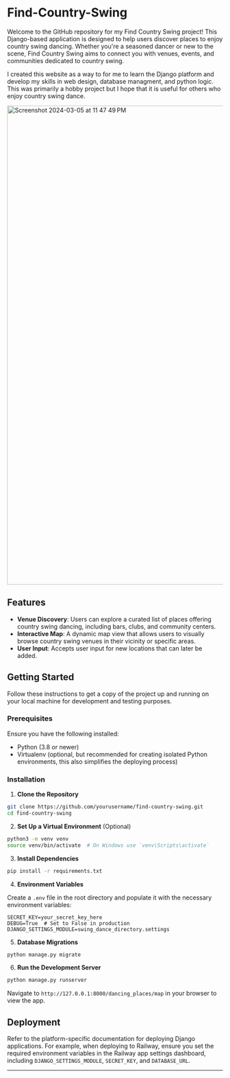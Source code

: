 # Find-Country-Swing

Welcome to the GitHub repository for my Find Country Swing project! This Django-based application is designed to help users discover places to enjoy country swing dancing. Whether you're a seasoned dancer or new to the scene, Find Country Swing aims to connect you with venues, events, and communities dedicated to country swing.

I created this website as a way to for me to learn the Django platform and develop my skills in web design, database managment, and python logic. This was primarily a hobby project but I hope that it is useful for others who enjoy country swing dance.

<img width="1117" alt="Screenshot 2024-03-05 at 11 47 49 PM" src="https://github.com/jodonm/Find-Country-Swing/assets/155393989/40cde9a7-8c41-4b23-bbd5-925df8c51fba">

## Features

- **Venue Discovery**: Users can explore a curated list of places offering country swing dancing, including bars, clubs, and community centers.
- **Interactive Map**: A dynamic map view that allows users to visually browse country swing venues in their vicinity or specific areas.
- **User Input**: Accepts user input for new locations that can later be added.

## Getting Started

Follow these instructions to get a copy of the project up and running on your local machine for development and testing purposes.

### Prerequisites

Ensure you have the following installed:

- Python (3.8 or newer)
- Virtualenv (optional, but recommended for creating isolated Python environments, this also simplifies the deploying process)

### Installation

1. **Clone the Repository**

```bash
git clone https://github.com/yourusername/find-country-swing.git
cd find-country-swing
```

2. **Set Up a Virtual Environment** (Optional)

```bash
python3 -m venv venv
source venv/bin/activate  # On Windows use `venv\Scripts\activate`
```

3. **Install Dependencies**

```bash
pip install -r requirements.txt
```

4. **Environment Variables**

Create a `.env` file in the root directory and populate it with the necessary environment variables:

```plaintext
SECRET_KEY=your_secret_key_here
DEBUG=True  # Set to False in production
DJANGO_SETTINGS_MODULE=swing_dance_directory.settings
```

5. **Database Migrations**

```bash
python manage.py migrate
```

6. **Run the Development Server**

```bash
python manage.py runserver
```

Navigate to `http://127.0.0.1:8000/dancing_places/map` in your browser to view the app.

## Deployment

Refer to the platform-specific documentation for deploying Django applications. For example, when deploying to Railway, ensure you set the required environment variables in the Railway app settings dashboard, including `DJANGO_SETTINGS_MODULE`, `SECRET_KEY`, and `DATABASE_URL`.


---

 
